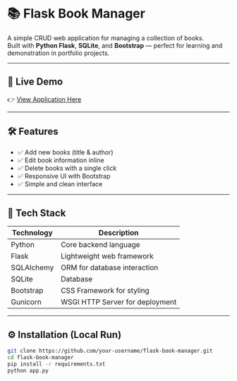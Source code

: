 # 📚 Flask Book Manager  

A simple CRUD web application for managing a collection of books.  
Built with **Python Flask**, **SQLite**, and **Bootstrap** — perfect for learning and demonstration in portfolio projects.  

---

## 🚀 Live Demo  
👉 [View Application Here](https://your-app-name.up.railway.app)  

---

## 🛠 Features  
- ✅ Add new books (title & author)  
- ✅ Edit book information inline  
- ✅ Delete books with a single click  
- ✅ Responsive UI with Bootstrap  
- ✅ Simple and clean interface  

---

## 🧩 Tech Stack  
| Technology  | Description                    |
|-------------|--------------------------------|
| Python      | Core backend language          |
| Flask       | Lightweight web framework      |
| SQLAlchemy  | ORM for database interaction   |
| SQLite      | Database                       |
| Bootstrap   | CSS Framework for styling      |
| Gunicorn    | WSGI HTTP Server for deployment|

---

## ⚙️ Installation (Local Run)
```bash
git clone https://github.com/your-username/flask-book-manager.git
cd flask-book-manager
pip install -r requirements.txt
python app.py
